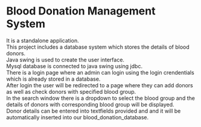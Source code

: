 # Blood Donation Management System
It is a standalone application.<br/>
 This project includes a database system which stores the details of blood donors.<br/>
 Java swing is used to create the user interface.<br/>
 Mysql database is connected to java swing using jdbc.<br/>
 There is a login page where an admin can login using the login crendentials which is already stored in a database.<br/>
 After login the user will be redirected to a page where they can add donors as well as check donors with specified blood group.<br/>
 In the search window there is a dropdown to select the blood group and the details of donors with corresponding blood group will be displayed.<br/>
 Donor details can be entered into textfields provided and and it will be automatically inserted into our blood_donation_database.<br/>
